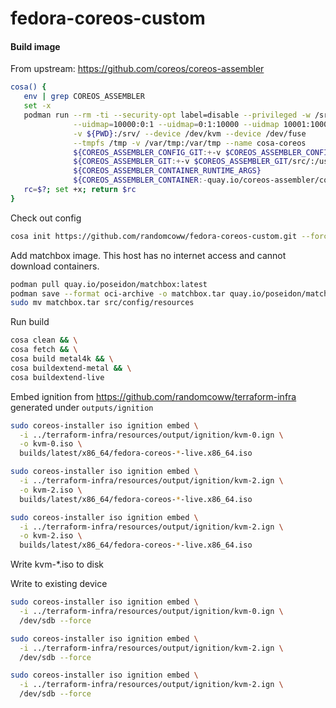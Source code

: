 # fedora-coreos-custom

#### Build image

From upstream: https://github.com/coreos/coreos-assembler

```bash
cosa() {
   env | grep COREOS_ASSEMBLER
   set -x
   podman run --rm -ti --security-opt label=disable --privileged -w /srv                            \
              --uidmap=10000:0:1 --uidmap=0:1:10000 --uidmap 10001:10001:55536                      \
              -v ${PWD}:/srv/ --device /dev/kvm --device /dev/fuse                                  \
              --tmpfs /tmp -v /var/tmp:/var/tmp --name cosa-coreos                                  \
              ${COREOS_ASSEMBLER_CONFIG_GIT:+-v $COREOS_ASSEMBLER_CONFIG_GIT:/srv/src/config/:ro}   \
              ${COREOS_ASSEMBLER_GIT:+-v $COREOS_ASSEMBLER_GIT/src/:/usr/lib/coreos-assembler/:ro}  \
              ${COREOS_ASSEMBLER_CONTAINER_RUNTIME_ARGS}                                            \
              ${COREOS_ASSEMBLER_CONTAINER:-quay.io/coreos-assembler/coreos-assembler:latest} "$@"
   rc=$?; set +x; return $rc
}
```

Check out config
```bash
cosa init https://github.com/randomcoww/fedora-coreos-custom.git --force
```

Add matchbox image. This host has no internet access and cannot download containers.
```bash
podman pull quay.io/poseidon/matchbox:latest
podman save --format oci-archive -o matchbox.tar quay.io/poseidon/matchbox:latest
sudo mv matchbox.tar src/config/resources
```

Run build
```bash
cosa clean && \
cosa fetch && \
cosa build metal4k && \
cosa buildextend-metal && \
cosa buildextend-live
```

Embed ignition from https://github.com/randomcoww/terraform-infra generated under `outputs/ignition`
```bash
sudo coreos-installer iso ignition embed \
  -i ../terraform-infra/resources/output/ignition/kvm-0.ign \
  -o kvm-0.iso \
  builds/latest/x86_64/fedora-coreos-*-live.x86_64.iso

sudo coreos-installer iso ignition embed \
  -i ../terraform-infra/resources/output/ignition/kvm-2.ign \
  -o kvm-2.iso \
  builds/latest/x86_64/fedora-coreos-*-live.x86_64.iso

sudo coreos-installer iso ignition embed \
  -i ../terraform-infra/resources/output/ignition/kvm-2.ign \
  -o kvm-2.iso \
  builds/latest/x86_64/fedora-coreos-*-live.x86_64.iso
```
Write kvm-*.iso to disk

Write to existing device

```bash
sudo coreos-installer iso ignition embed \
  -i ../terraform-infra/resources/output/ignition/kvm-0.ign \
  /dev/sdb --force

sudo coreos-installer iso ignition embed \
  -i ../terraform-infra/resources/output/ignition/kvm-2.ign \
  /dev/sdb --force

sudo coreos-installer iso ignition embed \
  -i ../terraform-infra/resources/output/ignition/kvm-2.ign \
  /dev/sdb --force
```
